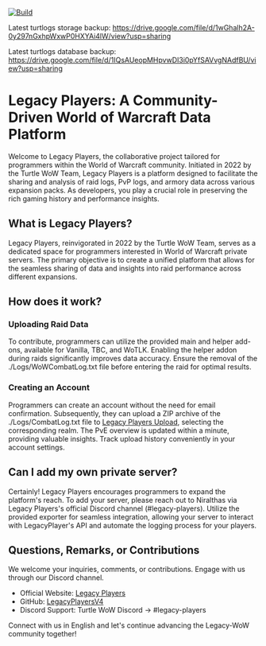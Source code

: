 [![Build](https://github.com/Legacy-Players/LegacyPlayersV4/actions/workflows/build.yml/badge.svg)](https://github.com/Legacy-Players/LegacyPlayersV4/actions/workflows/build.yml)

Latest turtlogs storage backup: https://drive.google.com/file/d/1wGhalh2A-0y297nGxhpWxwP0HXYAi4lW/view?usp=sharing

Latest turtlogs database backup: https://drive.google.com/file/d/1IQsAUeopMHpvwDI3i0pYfSAVvgNAdfBU/view?usp=sharing

# Legacy Players: A Community-Driven World of Warcraft Data Platform

Welcome to Legacy Players, the collaborative project tailored for programmers within the World of Warcraft community. Initiated in 2022 by the Turtle WoW Team, Legacy Players is a platform designed to facilitate the sharing and analysis of raid logs, PvP logs, and armory data across various expansion packs. As developers, you play a crucial role in preserving the rich gaming history and performance insights.

## What is Legacy Players?

Legacy Players, reinvigorated in 2022 by the Turtle WoW Team, serves as a dedicated space for programmers interested in World of Warcraft private servers. The primary objective is to create a unified platform that allows for the seamless sharing of data and insights into raid performance across different expansions.

## How does it work?

### Uploading Raid Data
To contribute, programmers can utilize the provided main and helper add-ons, available for Vanilla, TBC, and WoTLK. Enabling the helper addon during raids significantly improves data accuracy. Ensure the removal of the ./Logs/WoWCombatLog.txt file before entering the raid for optimal results.

### Creating an Account
Programmers can create an account without the need for email confirmation. Subsequently, they can upload a ZIP archive of the ./Logs/CombatLog.txt file to [Legacy Players Upload](https://turtlogs.com/contribute/upload), selecting the corresponding realm. The PvE overview is updated within a minute, providing valuable insights. Track upload history conveniently in your account settings.

## Can I add my own private server?

Certainly! Legacy Players encourages programmers to expand the platform's reach. To add your server, please reach out to Niralthas via Legacy Players's official Discord channel (#legacy-players). Utilize the provided exporter for seamless integration, allowing your server to interact with LegacyPlayer's API and automate the logging process for your players.

## Questions, Remarks, or Contributions

We welcome your inquiries, comments, or contributions. Engage with us through our Discord channel.

- Official Website: [Legacy Players](https://turtlogs.com/)
- GitHub: [LegacyPlayersV4](https://github.com/Legacy-Players/LegacyPlayersV4)
- Discord Support: Turtle WoW Discord -> #legacy-players

Connect with us in English and let's continue advancing the Legacy-WoW community together!
